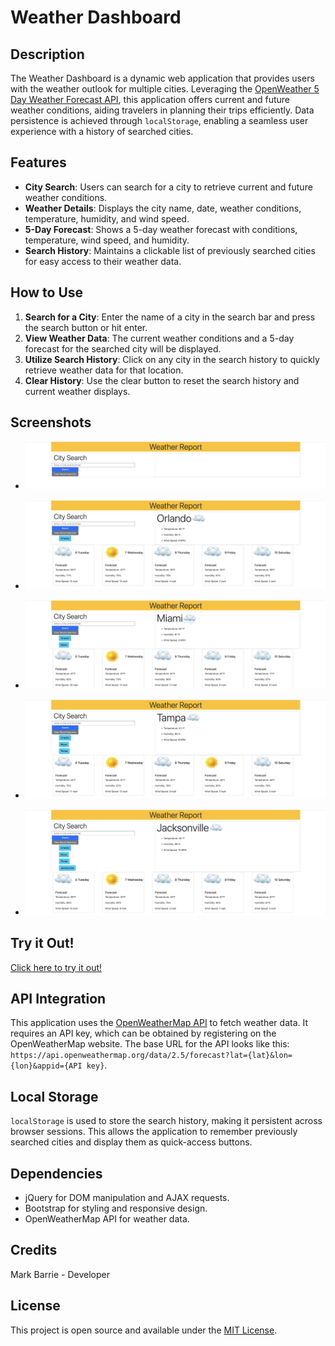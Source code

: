 # Weather Dashboard

## Description

The Weather Dashboard is a dynamic web application that provides users with the weather outlook for multiple cities. Leveraging the [OpenWeather 5 Day Weather Forecast API](https://openweathermap.org/forecast5), this application offers current and future weather conditions, aiding travelers in planning their trips efficiently. Data persistence is achieved through `localStorage`, enabling a seamless user experience with a history of searched cities.

## Features

- **City Search**: Users can search for a city to retrieve current and future weather conditions.
- **Weather Details**: Displays the city name, date, weather conditions, temperature, humidity, and wind speed.
- **5-Day Forecast**: Shows a 5-day weather forecast with conditions, temperature, wind speed, and humidity.
- **Search History**: Maintains a clickable list of previously searched cities for easy access to their weather data.

## How to Use

1. **Search for a City**: Enter the name of a city in the search bar and press the search button or hit enter.
2. **View Weather Data**: The current weather conditions and a 5-day forecast for the searched city will be displayed.
3. **Utilize Search History**: Click on any city in the search history to quickly retrieve weather data for that location.
4. **Clear History**: Use the clear button to reset the search history and current weather displays.

## Screenshots

- ![Screenshot 1](./assets/readme_screenshots/screenshot_1.png)

- ![Screenshot 2](./assets/readme_screenshots/screenshot_2.png)

- ![Screenshot 3](./assets/readme_screenshots/screenshot_3.png)

- ![Screenshot 4](./assets/readme_screenshots/screenshot_4.png)

- ![Screenshot 5](./assets/readme_screenshots/screenshot_5.png)

## Try it Out!
[Click here to try it out!](https://mbarrie1979.github.io/Weather_Planner/)


## API Integration

This application uses the [OpenWeatherMap API](https://openweathermap.org/api) to fetch weather data. It requires an API key, which can be obtained by registering on the OpenWeatherMap website. The base URL for the API looks like this: `https://api.openweathermap.org/data/2.5/forecast?lat={lat}&lon={lon}&appid={API key}`.


## Local Storage

`localStorage` is used to store the search history, making it persistent across browser sessions. This allows the application to remember previously searched cities and display them as quick-access buttons.


## Dependencies

- jQuery for DOM manipulation and AJAX requests.
- Bootstrap for styling and responsive design.
- OpenWeatherMap API for weather data.

## Credits

Mark Barrie - Developer

## License

This project is open source and available under the [MIT License](LICENSE).
